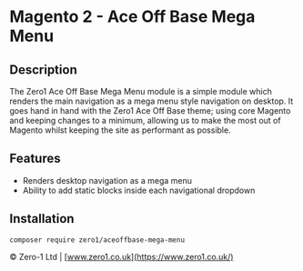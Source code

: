 # Magento 2 - Ace Off Base Mega Menu

## Description

The Zero1 Ace Off Base Mega Menu module is a simple module which renders the main navigation as a mega menu style navigation on desktop. It goes hand in hand with the Zero1 Ace Off Base theme; using core Magento and keeping changes to a minimum, allowing us to make the most out of Magento whilst keeping the site as performant as possible.

## Features

- Renders desktop navigation as a mega menu
- Ability to add static blocks inside each navigational dropdown

## Installation

```
composer require zero1/aceoffbase-mega-menu
```

© Zero-1 Ltd | [www.zero1.co.uk](https://www.zero1.co.uk/)

